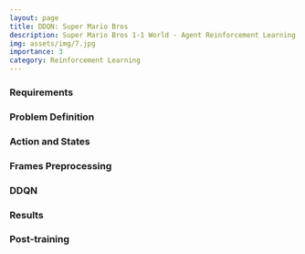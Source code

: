 ```yaml
---
layout: page
title: DDQN: Super Mario Bros
description: Super Mario Bros 1-1 World - Agent Reinforcement Learning with DDQN algorithm
img: assets/img/7.jpg
importance: 3
category: Reinforcement Learning
---
```



### **Requirements**

### **Problem Definition**

### **Action and States**

### **Frames Preprocessing**

### **DDQN**

### **Results**

### **Post-training**
